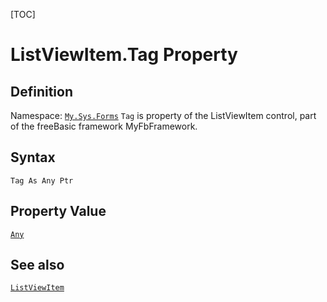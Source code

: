 [TOC]
# ListViewItem.Tag Property

## Definition
Namespace: [`My.Sys.Forms`](My.Sys.Forms.md)
`Tag` is property of the ListViewItem control, part of the freeBasic framework MyFbFramework.
## Syntax
```freeBasic
Tag As Any Ptr
```
## Property Value
[`Any`]("https://www.freebasic.net/wiki/KeyPgAny")
## See also
[`ListViewItem`](ListViewItem.md)
